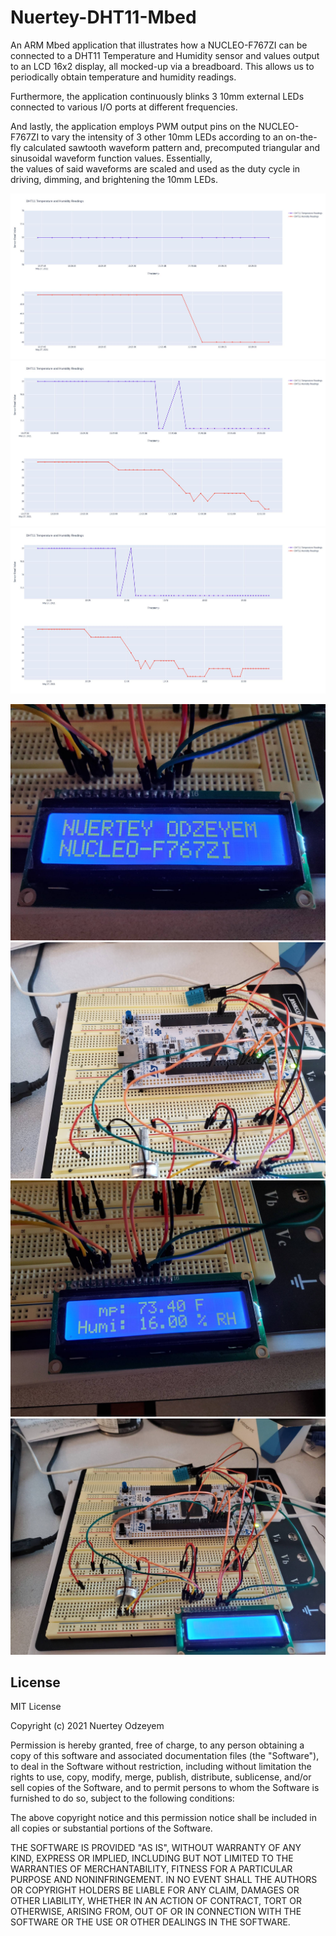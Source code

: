 # Nuertey-DHT11-Mbed

An ARM Mbed application that illustrates how a NUCLEO-F767ZI can be 
connected to a DHT11 Temperature and Humidity sensor and values 
output to an LCD 16x2 display, all mocked-up via a breadboard. This
allows us to periodically obtain temperature and humidity readings.

Furthermore, the application continuously blinks 3 10mm external 
LEDs connected to various I/O ports at different frequencies.

And lastly, the application employs PWM output pins on the 
NUCLEO-F767ZI to vary the intensity of 3 other 10mm LEDs according to 
an on-the-fly calculated sawtooth waveform pattern and, precomputed 
triangular and sinusoidal waveform function values. Essentially,  
the values of said waveforms are scaled and used as the duty cycle
in driving, dimming, and brightening the 10mm LEDs.

![alt text](https://github.com/nuertey/RandomArtifacts/blob/master/climate_dashboard_1.jpeg?raw=true)
![alt text](https://github.com/nuertey/RandomArtifacts/blob/master/climate_dashboard_2.jpeg?raw=true)
![alt text](https://github.com/nuertey/RandomArtifacts/blob/master/climate_dashboard_3.jpeg?raw=true)

![alt text](https://github.com/nuertey/RandomArtifacts/blob/master/climate_project_5.jpeg?raw=true)
![alt text](https://github.com/nuertey/RandomArtifacts/blob/master/climate_project_2.jpeg?raw=true)
![alt text](https://github.com/nuertey/RandomArtifacts/blob/master/climate_project_4.jpeg?raw=true)
![alt text](https://github.com/nuertey/RandomArtifacts/blob/master/climate_project_6.jpeg?raw=true)

## License
MIT License

Copyright (c) 2021 Nuertey Odzeyem

Permission is hereby granted, free of charge, to any person obtaining a copy
of this software and associated documentation files (the "Software"), to deal
in the Software without restriction, including without limitation the rights
to use, copy, modify, merge, publish, distribute, sublicense, and/or sell
copies of the Software, and to permit persons to whom the Software is
furnished to do so, subject to the following conditions:

The above copyright notice and this permission notice shall be included in all
copies or substantial portions of the Software.

THE SOFTWARE IS PROVIDED "AS IS", WITHOUT WARRANTY OF ANY KIND, EXPRESS OR
IMPLIED, INCLUDING BUT NOT LIMITED TO THE WARRANTIES OF MERCHANTABILITY,
FITNESS FOR A PARTICULAR PURPOSE AND NONINFRINGEMENT. IN NO EVENT SHALL THE
AUTHORS OR COPYRIGHT HOLDERS BE LIABLE FOR ANY CLAIM, DAMAGES OR OTHER
LIABILITY, WHETHER IN AN ACTION OF CONTRACT, TORT OR OTHERWISE, ARISING FROM,
OUT OF OR IN CONNECTION WITH THE SOFTWARE OR THE USE OR OTHER DEALINGS IN THE
SOFTWARE.
